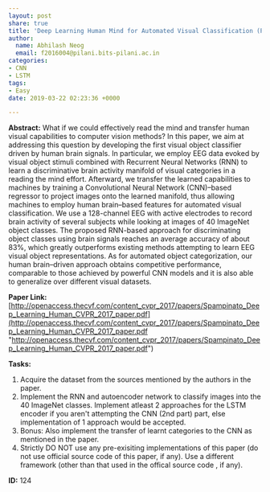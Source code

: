 ```yaml
---
layout: post
share: true
title: 'Deep Learning Human Mind for Automated Visual Classification (Paper ID: 124)'
author:
  name: Abhilash Neog
  email: f2016004@pilani.bits-pilani.ac.in
categories:
- CNN
- LSTM
tags:
- Easy
date: 2019-03-22 02:23:36 +0000

---
```

**Abstract:** What if we could effectively read the mind and transfer human visual capabilities to computer vision methods? In this paper, we aim at addressing this question by developing the first visual object classifier driven by human brain signals. In particular, we employ EEG data evoked by visual object stimuli combined with Recurrent Neural Networks (RNN) to learn a discriminative brain activity manifold of visual categories in a reading the mind effort. Afterward, we transfer the learned capabilities to machines by training a Convolutional Neural Network (CNN)–based regressor to project images onto the learned manifold, thus allowing machines to employ human brain–based features for automated visual classification. We use a 128-channel EEG with active electrodes to record brain activity of several subjects while looking at images of 40 ImageNet object classes. The proposed RNN-based approach for discriminating object classes using brain signals reaches an average accuracy of about 83%, which greatly outperforms existing methods attempting to learn EEG visual object representations. As for automated object categorization, our human brain–driven approach obtains competitive performance, comparable to those achieved by powerful CNN models and it is also able to generalize over different visual datasets.

**Paper Link:** [http://openaccess.thecvf.com/content_cvpr_2017/papers/Spampinato_Deep_Learning_Human_CVPR_2017_paper.pdf](http://openaccess.thecvf.com/content_cvpr_2017/papers/Spampinato_Deep_Learning_Human_CVPR_2017_paper.pdf "http://openaccess.thecvf.com/content_cvpr_2017/papers/Spampinato_Deep_Learning_Human_CVPR_2017_paper.pdf")

**Tasks:**

1. Acquire the dataset from the sources mentioned by the authors in the paper.
2. Implement the RNN and autoencoder network to classify images into the 40 ImageNet classes. Implement atleast 2 approaches for the LSTM encoder if you aren't attempting the CNN (2nd part) part, else implementation of 1 approach would be accepted. 
3. Bonus: Also implement the transfer of learnt categories to the CNN as mentioned in the paper.
4. Strictly DO NOT use any pre-exisiting implementations of this paper (do not use official source code of this paper, if any). Use a different framework (other than that used in the offical source code , if any).

**ID:** 124
